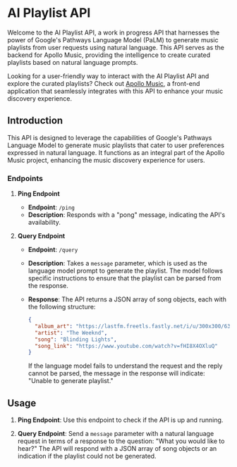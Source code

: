 # AI Playlist API

Welcome to the AI Playlist API, a work in progress API that harnesses the power of Google's Pathways Language Model (PaLM) to generate music playlists from user requests using natural language. This API serves as the backend for Apollo Music, providing the intelligence to create curated playlists based on natural language prompts.

Looking for a user-friendly way to interact with the AI Playlist API and explore the curated playlists? Check out [Apollo Music](https://github.com/MitchellZ/Apollo-Music), a front-end application that seamlessly integrates with this API to enhance your music discovery experience.

## Introduction

This API is designed to leverage the capabilities of Google's Pathways Language Model to generate music playlists that cater to user preferences expressed in natural language. It functions as an integral part of the Apollo Music project, enhancing the music discovery experience for users.

### Endpoints

1. **Ping Endpoint**
   - **Endpoint**: `/ping`
   - **Description**: Responds with a "pong" message, indicating the API's availability.

2. **Query Endpoint**
   - **Endpoint**: `/query`
   - **Description**: Takes a `message` parameter, which is used as the language model prompt to generate the playlist. The model follows specific instructions to ensure that the playlist can be parsed from the response.
   - **Response**: The API returns a JSON array of song objects, each with the following structure:
   
     ```json
     {
       "album_art": "https://lastfm.freetls.fastly.net/i/u/300x300/635c844d26acc4452f214b6780c78de1.png",
       "artist": "The Weeknd",
       "song": "Blinding Lights",
       "song_link": "https://www.youtube.com/watch?v=fHI8X4OXluQ"
     }
     ```

     If the language model fails to understand the request and the reply cannot be parsed, the message in the response will indicate: "Unable to generate playlist."

## Usage

1. **Ping Endpoint**: Use this endpoint to check if the API is up and running.

2. **Query Endpoint**: Send a `message` parameter with a natural language request in terms of a response to the question: "What you would like to hear?" The API will respond with a JSON array of song objects or an indication if the playlist could not be generated.

